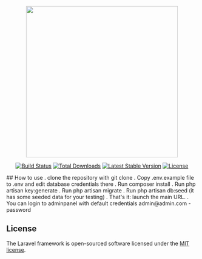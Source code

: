 <p align="center"><img src="https://res.cloudinary.com/dtfbvvkyp/image/upload/v1566331377/laravel-logolockup-cmyk-red.svg" width="400"></p>

<p align="center">
<a href="https://travis-ci.org/laravel/framework"><img src="https://travis-ci.org/laravel/framework.svg" alt="Build Status"></a>
<a href="https://packagist.org/packages/laravel/framework"><img src="https://poser.pugx.org/laravel/framework/d/total.svg" alt="Total Downloads"></a>
<a href="https://packagist.org/packages/laravel/framework"><img src="https://poser.pugx.org/laravel/framework/v/stable.svg" alt="Latest Stable Version"></a>
<a href="https://packagist.org/packages/laravel/framework"><img src="https://poser.pugx.org/laravel/framework/license.svg" alt="License"></a>
</p>
## How to use
. clone the repository with git clone
. Copy .env.example file to .env and edit database credentials there
. Run composer install
. Run php artisan key:generate
. Run php artisan migrate
. Run php artisan db:seed (it has some seeded data for your testing)
. That's it: launch the main URL.
. You can login to adminpanel with default credentials admin@admin.com - password




## License

The Laravel framework is open-sourced software licensed under the [MIT license](https://opensource.org/licenses/MIT).
